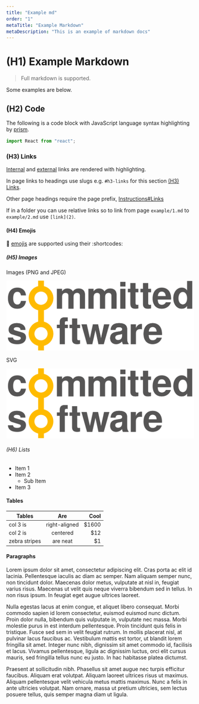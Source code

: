 ```yaml
---
title: "Example md"
order: "1"
metaTitle: "Example Markdown"
metaDescription: "This is an example of markdown docs"
---
```


# (H1) Example Markdown

> Full markdown is supported.

Some examples are below.

## (H2) Code

The following is a code block with JavaScript language syntax highlighting by [prism](https://prismjs.com/).

```javascript
import React from "react";
```

### (H3) Links

[Internal](/) and [external](http://committed.software) links are rendered with highlighting.

In page links to headings use slugs e.g. `#h3-links` for this section [(H3) Links](#h3-links).

Other page headings require the page prefix, [Instructions#Links](/instructions#links)

If in a folder you can use relative links so to link from page `example/1.md` to `example/2.md` use `[link](2)`.

#### (H4) Emojis

:tada: [emojis](https://www.webfx.com/tools/emoji-cheat-sheet/) are supported using their :shortcodes:

##### (H5) Images

Images (PNG and JPEG)

![Example Image](./CommittedSoftware.png "Committed Software")

SVG

![Example Image](./CommittedSoftware.svg "Committed Software")

###### (H6) Lists

- Item 1
- Item 2
  - Sub Item
- Item 3

#### Tables

| Tables        |      Are      |   Cool |
| ------------- | :-----------: | -----: |
| col 3 is      | right-aligned | \$1600 |
| col 2 is      |   centered    |   \$12 |
| zebra stripes |   are neat    |    \$1 |

#### Paragraphs

Lorem ipsum dolor sit amet, consectetur adipiscing elit. Cras porta ac elit id lacinia. Pellentesque iaculis ac diam ac semper. Nam aliquam semper nunc, non tincidunt dolor. Maecenas dolor metus, vulputate at nisl in, feugiat varius risus. Maecenas ut velit quis neque viverra bibendum sed in tellus. In non risus ipsum. In feugiat eget augue ultrices laoreet.

Nulla egestas lacus at enim congue, et aliquet libero consequat. Morbi commodo sapien id lorem consectetur, euismod euismod nunc dictum. Proin dolor nulla, bibendum quis vulputate in, vulputate nec massa. Morbi molestie purus in est interdum pellentesque. Proin tincidunt quis felis in tristique. Fusce sed sem in velit feugiat rutrum. In mollis placerat nisl, at pulvinar lacus faucibus ac. Vestibulum mattis est tortor, ut blandit lorem fringilla sit amet. Integer nunc nibh, dignissim sit amet commodo id, facilisis et lacus. Vivamus pellentesque, ligula ac dignissim luctus, orci elit cursus mauris, sed fringilla tellus nunc eu justo. In hac habitasse platea dictumst.

Praesent at sollicitudin nibh. Phasellus sit amet augue nec turpis efficitur faucibus. Aliquam erat volutpat. Aliquam laoreet ultrices risus ut maximus. Aliquam pellentesque velit vehicula metus mattis maximus. Nunc a felis in ante ultricies volutpat. Nam ornare, massa ut pretium ultricies, sem lectus posuere tellus, quis semper magna diam ut ligula.
